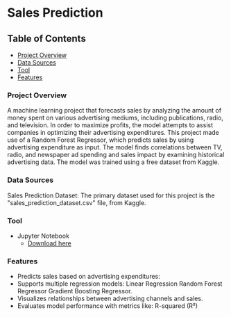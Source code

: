 # Sales Prediction

## Table of Contents
- [Project Overview](#project-overview)
- [Data Sources](#data-sources)
- [Tool](#tool)
- [Features](#features)

### Project Overview
A machine learning project that forecasts sales by analyzing the amount of money spent on various advertising mediums, including publications, radio, and television. In order to maximize profits, the model attempts to assist companies in optimizing their advertising expenditures.
This project made use of a Random Forest Regressor, which predicts sales by using advertising expenditure as input. The model finds correlations between TV, radio, and newspaper ad spending and sales impact by examining historical advertising data. The model was trained using a free dataset from Kaggle.

### Data Sources
Sales Prediction Dataset: The primary dataset used for this project is the "sales_prediction_dataset.csv" file, from Kaggle.

### Tool
- Jupyter Notebook
  - [Download here](https://jupyter.org/)

### Features
- Predicts sales based on advertising expenditures:
- Supports multiple regression models: Linear Regression Random Forest Regressor Gradient Boosting Regressor.
- Visualizes relationships between advertising channels and sales.
- Evaluates model performance with metrics like: R-squared (R²)
